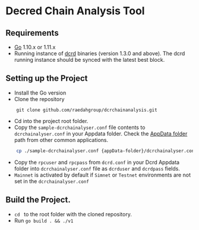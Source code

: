 # Decred Chain Analysis Tool


## Requirements
- [Go](https://golang.org/dl/) 1.10.x or 1.11.x
- Running instance of [dcrd](https://docs.decred.org/advanced/manual-cli-install/) binaries (version 1.3.0 and above).
The dcrd running instance should be synced with the latest best block.


## Setting up the Project
- Install the Go version
- Clone the repository
```git
    git clone github.com/raedahgroup/dcrchainanalysis.git
```
- Cd into the project root folder.
- Copy the `sample-dcrchainalyser.conf` file contents to `dcrchainalyser.conf` in your Appdata folder.
Check the [AppData folder](https://docs.decred.org/getting-started/startup-basics/) path from other common applications.
```bash
    cp ./sample-dcrchainalyser.conf {appData-folder}/dcrchainalyser.conf
```
- Copy the `rpcuser` and `rpcpass` from `dcrd.conf` in your Dcrd Appdata folder into `dcrchainalyser.conf` file as `dcrduser` and `dcrdpass` fields.
- `Mainnet` is activated by default if `Simnet` or `Testnet` environments are not set in the `dcrchainalyser.conf`


## Build the Project.
- `cd ` to the root folder with the cloned repository.
- Run `go build . && ./v1` 

